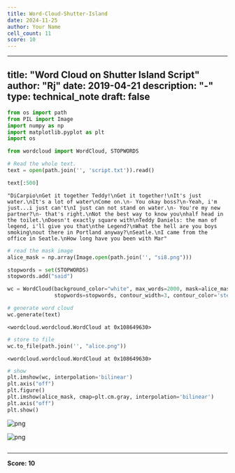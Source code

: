 ```yaml
---
title: Word-Cloud-Shutter-Island
date: 2024-11-25
author: Your Name
cell_count: 11
score: 10
---
```


---
title: "Word Cloud on Shutter Island Script"
author: "Rj"
date: 2019-04-21
description: "-"
type: technical_note
draft: false
---

```python
from os import path
from PIL import Image
import numpy as np
import matplotlib.pyplot as plt
import os

from wordcloud import WordCloud, STOPWORDS
```


```python
# Read the whole text.
text = open(path.join('', 'script.txt')).read()
```


```python
text[:500]
```




    "DiCarpio\nGet it together Teddy!\nGet it together!\nIt's just water.\nIt's a lot of water\nCome on.\n- You okay boss?\n-Yeah, i'm just...i just can't\nI just can not stand on water.\n- You're my new partner?\n- that's right.\nNot the best way to know you\nhalf head in the toilet.\nDoesn't exactly square with\nTeddy Daniels: the man of legend, i'll give you that\nthe Legend?\nWhat the hell are you boys smoking\nout there in Portland anyway?\nSeatle.\nI came from the office in Seatle.\nHow long have you been with Mar"




```python
# read the mask image
alice_mask = np.array(Image.open(path.join('', "si8.png")))
```


```python
stopwords = set(STOPWORDS)
stopwords.add("said")
```


```python
wc = WordCloud(background_color="white", max_words=2000, mask=alice_mask,
               stopwords=stopwords, contour_width=3, contour_color='steelblue')
```


```python
# generate word cloud
wc.generate(text)
```




    <wordcloud.wordcloud.WordCloud at 0x108649630>




```python
# store to file
wc.to_file(path.join('', "alice.png"))
```




    <wordcloud.wordcloud.WordCloud at 0x108649630>




```python
# show
plt.imshow(wc, interpolation='bilinear')
plt.axis("off")
plt.figure()
plt.imshow(alice_mask, cmap=plt.cm.gray, interpolation='bilinear')
plt.axis("off")
plt.show()
```


    
![png](/mlnotes/images/word-cloud-shutter-island_9_0.png)
    



    
![png](/mlnotes/images/word-cloud-shutter-island_9_1.png)
    



```python

```


---
**Score: 10**